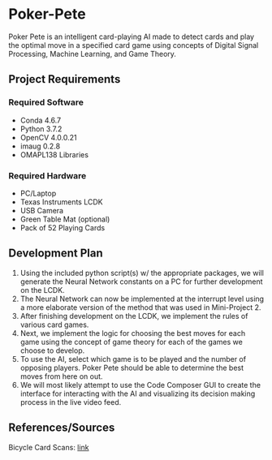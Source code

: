 # Poker-Pete

Poker Pete is an intelligent card-playing AI made to detect cards and play the optimal move in a specified card game using concepts of Digital Signal Processing, Machine Learning, and Game Theory.

## Project Requirements

### Required Software

- Conda 4.6.7
- Python 3.7.2
- OpenCV 4.0.0.21
- imaug 0.2.8
- OMAPL138 Libraries

### Required Hardware

- PC/Laptop
- Texas Instruments LCDK
- USB Camera
- Green Table Mat (optional)
- Pack of 52 Playing Cards

## Development Plan

1) Using the included python script(s) w/ the appropriate packages, we will generate the Neural Network constants on a PC for further development on the LCDK.
2) The Neural Network can now be implemented at the interrupt level using a more elaborate version of the method that was used in Mini-Project 2.
3) After finishing development on the LCDK, we implement the rules of various card games.
4) Next, we implement the logic for choosing the best moves for each game using the concept of game theory for each of the games we choose to develop.
5) To use the AI, select which game is to be played and the number of opposing players. Poker Pete should be able to determine the best moves from here on out. 
6) We will most likely attempt to use the Code Composer GUI to create the interface for interacting with the AI and visualizing its decision making process in the live video feed.

## References/Sources

Bicycle Card Scans: [link](https://sourceforge.net/projects/vector-cards/)